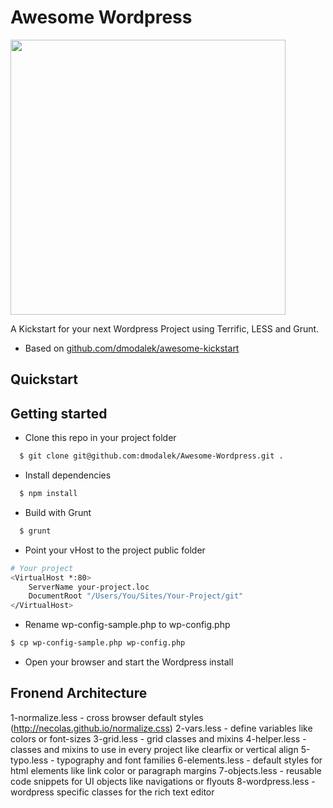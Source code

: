 # Awesome Wordpress

<img src="https://raw.github.com/dmodalek/awesome-wordpress/master/public/wp-content/themes/awesome-theme/screenshot.png" width="440">

A Kickstart for your next Wordpress Project using Terrific, LESS and Grunt.

- Based on [github.com/dmodalek/awesome-kickstart](http://github.com/dmodalek/awesome-kickstart)


Quickstart
------

## Getting started

* Clone this repo in your project folder
```bash
  $ git clone git@github.com:dmodalek/Awesome-Wordpress.git .
```
* Install dependencies
```bash
  $ npm install
```
* Build with Grunt
```bash
  $ grunt
```
* Point your vHost to the project public folder
```bash
# Your project
<VirtualHost *:80>
    ServerName your-project.loc
    DocumentRoot "/Users/You/Sites/Your-Project/git"
</VirtualHost>
```
* Rename wp-config-sample.php to wp-config.php
```bash
$ cp wp-config-sample.php wp-config.php
```
* Open your browser and start the Wordpress install


Fronend Architecture
------

1-normalize.less - cross browser default styles (http://necolas.github.io/normalize.css)
2-vars.less - define variables like colors or font-sizes
3-grid.less - grid  classes and mixins
4-helper.less - classes and mixins to use in every project like clearfix or vertical align
5-typo.less - typography and font families
6-elements.less - default styles for html elements like link color or paragraph margins
7-objects.less - reusable code snippets for UI objects like navigations or flyouts
8-wordpress.less - wordpress specific classes for the rich text editor
